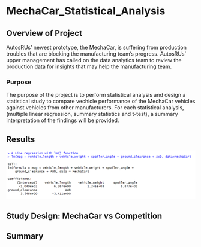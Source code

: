 # MechaCar_Statistical_Analysis

## Overview of Project
AutosRUs’ newest prototype, the MechaCar, is suffering from production troubles that are blocking the manufacturing team’s progress. AutosRUs’ upper management has called on the data analytics team to review the production data for insights that may help the manufacturing team.

### Purpose
The purpose of the project is to perform statistical analysis and design a statistical study to compare vechicle performance of the MechaCar vehicles against vehicles from other manufacturers. For each statistical analysis, (multiple linear regression, summary statistics and t-test), a summary interpretation of the findings will be provided.


## Results

![line_regression](https://raw.githubusercontent.com/JBro-Birds/MechaCar_Statistical_Analysis/master/support_images_read.me/line_regression.png)

## Study Design: MechaCar vs Competition

## Summary

